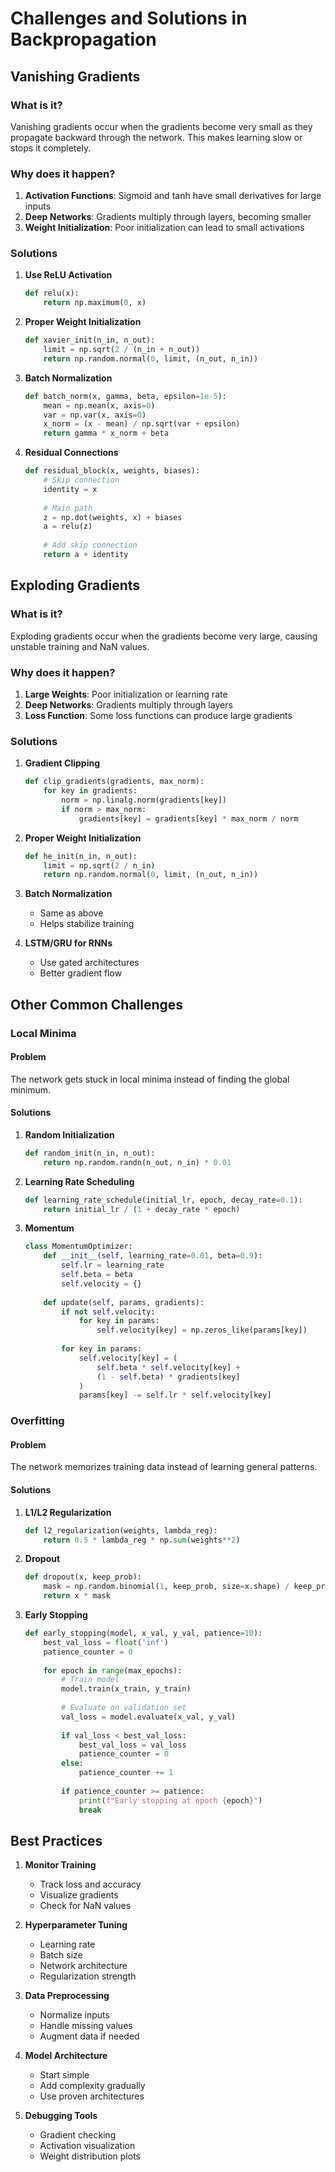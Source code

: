 # Challenges and Solutions in Backpropagation

## Vanishing Gradients

### What is it?

Vanishing gradients occur when the gradients become very small as they propagate backward through the network. This makes learning slow or stops it completely.

### Why does it happen?

1. **Activation Functions**: Sigmoid and tanh have small derivatives for large inputs
2. **Deep Networks**: Gradients multiply through layers, becoming smaller
3. **Weight Initialization**: Poor initialization can lead to small activations

### Solutions

1. **Use ReLU Activation**

   ```python
   def relu(x):
       return np.maximum(0, x)
   ```

2. **Proper Weight Initialization**

   ```python
   def xavier_init(n_in, n_out):
       limit = np.sqrt(2 / (n_in + n_out))
       return np.random.normal(0, limit, (n_out, n_in))
   ```

3. **Batch Normalization**

   ```python
   def batch_norm(x, gamma, beta, epsilon=1e-5):
       mean = np.mean(x, axis=0)
       var = np.var(x, axis=0)
       x_norm = (x - mean) / np.sqrt(var + epsilon)
       return gamma * x_norm + beta
   ```

4. **Residual Connections**

   ```python
   def residual_block(x, weights, biases):
       # Skip connection
       identity = x
       
       # Main path
       z = np.dot(weights, x) + biases
       a = relu(z)
       
       # Add skip connection
       return a + identity
   ```

## Exploding Gradients

### What is it?

Exploding gradients occur when the gradients become very large, causing unstable training and NaN values.

### Why does it happen?

1. **Large Weights**: Poor initialization or learning rate
2. **Deep Networks**: Gradients multiply through layers
3. **Loss Function**: Some loss functions can produce large gradients

### Solutions

1. **Gradient Clipping**

   ```python
   def clip_gradients(gradients, max_norm):
       for key in gradients:
           norm = np.linalg.norm(gradients[key])
           if norm > max_norm:
               gradients[key] = gradients[key] * max_norm / norm
   ```

2. **Proper Weight Initialization**

   ```python
   def he_init(n_in, n_out):
       limit = np.sqrt(2 / n_in)
       return np.random.normal(0, limit, (n_out, n_in))
   ```

3. **Batch Normalization**
   - Same as above
   - Helps stabilize training

4. **LSTM/GRU for RNNs**
   - Use gated architectures
   - Better gradient flow

## Other Common Challenges

### Local Minima

#### Problem

The network gets stuck in local minima instead of finding the global minimum.

#### Solutions

1. **Random Initialization**

   ```python
   def random_init(n_in, n_out):
       return np.random.randn(n_out, n_in) * 0.01
   ```

2. **Learning Rate Scheduling**

   ```python
   def learning_rate_schedule(initial_lr, epoch, decay_rate=0.1):
       return initial_lr / (1 + decay_rate * epoch)
   ```

3. **Momentum**

   ```python
   class MomentumOptimizer:
       def __init__(self, learning_rate=0.01, beta=0.9):
           self.lr = learning_rate
           self.beta = beta
           self.velocity = {}
       
       def update(self, params, gradients):
           if not self.velocity:
               for key in params:
                   self.velocity[key] = np.zeros_like(params[key])
           
           for key in params:
               self.velocity[key] = (
                   self.beta * self.velocity[key] +
                   (1 - self.beta) * gradients[key]
               )
               params[key] -= self.lr * self.velocity[key]
   ```

### Overfitting

#### Problem

The network memorizes training data instead of learning general patterns.

#### Solutions

1. **L1/L2 Regularization**

   ```python
   def l2_regularization(weights, lambda_reg):
       return 0.5 * lambda_reg * np.sum(weights**2)
   ```

2. **Dropout**

   ```python
   def dropout(x, keep_prob):
       mask = np.random.binomial(1, keep_prob, size=x.shape) / keep_prob
       return x * mask
   ```

3. **Early Stopping**

   ```python
   def early_stopping(model, x_val, y_val, patience=10):
       best_val_loss = float('inf')
       patience_counter = 0
       
       for epoch in range(max_epochs):
           # Train model
           model.train(x_train, y_train)
           
           # Evaluate on validation set
           val_loss = model.evaluate(x_val, y_val)
           
           if val_loss < best_val_loss:
               best_val_loss = val_loss
               patience_counter = 0
           else:
               patience_counter += 1
               
           if patience_counter >= patience:
               print(f"Early stopping at epoch {epoch}")
               break
   ```

## Best Practices

1. **Monitor Training**
   - Track loss and accuracy
   - Visualize gradients
   - Check for NaN values

2. **Hyperparameter Tuning**
   - Learning rate
   - Batch size
   - Network architecture
   - Regularization strength

3. **Data Preprocessing**
   - Normalize inputs
   - Handle missing values
   - Augment data if needed

4. **Model Architecture**
   - Start simple
   - Add complexity gradually
   - Use proven architectures

5. **Debugging Tools**
   - Gradient checking
   - Activation visualization
   - Weight distribution plots

